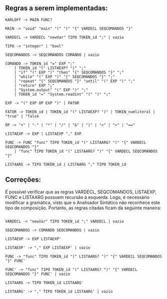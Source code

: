 ## Regras a serem implementadas:
```
KARLOFF -> MAIN FUNC?

MAIN -> "void" "main" "(" ")" "{" VARDECL SEQCOMANDOS "}"

VARDECL -> VARDECL "newVar" TIPO TOKEN_id ";" | vazio

TIPO -> "integer" | "bool"

SEQCOMANDOS -> SEQCOMANDOS COMANDO | vazio

COMANDO -> TOKEN_id "=" EXP ";" 
    | TOKEN_id "(" LISTAEXP? ")" ";"
    | "if" "(" EXP ")" "then" "{" SEQCOMANDOS "}" ";"
    | "while" "(" EXP ")" "{" SEQCOMANDOS "}" ";"
    | "repeat" "{" SEQCOMANDOS "}" "until" "(" EXP ")" ";"
    | "return" EXP ";" 
    | "System.output" "(" EXP ")" ";"
    | TOKEN_id "=" "System.readint" "(" ")" ";"

EXP -> "(" EXP OP EXP ")" | FATOR

FATOR -> TOKEN_id | TOKEN_id "(" LISTAEXP? ")" | TOKEN_numliteral | "true" | "false

OP -> "+" | "-" | "*" | "/" | "&" | "|" | "<" | ">" | "=="

LISTAEXP -> EXP | LISTAEXP "," EXP

FUNC -> FUNC "func" TIPO TOKEN_id "(" LISTAARG? ")" "{" VARDECL SEQCOMANDOS "}"
    | "func" TIPO TOKEN_id "(" LISTAARG? ")" "{" VARDECL SEQCOMANDOS "}"

LISTAARG -> TIPO TOKEN_id | LISTAARG "," TIPO TOKEN_id
```

## Correções:

É possível verificar que as regras VARDECL, SEQCOMANDOS, LISTAEXP, FUNC e LISTAARG possuem recursão à esquerda. Logo, é necessário modificar a gramática, visto que o Analisador Sintático não reconhece este tipo de composição. Portanto, as regras citadas ficam da seguinte maneira:

```

VARDECL -> "newVar" TIPO TOKEN_id ";" VARDECL | vazio

SEQCOMANDOS -> COMANDO SEQCOMANDOS | vazio

LISTAEXP -> EXP LISTAEXP' 

LISTAEXP' -> "," EXP LISTAEXP' | vazio

FUNC -> "func" TIPO TOKEN_id "(" LISTAARG? ")" "{" VARDECL SEQCOMANDOS "}" FUNC'

FUNC' -> "func" TIPO TOKEN_id "(" LISTAARG? ")" "{" VARDECL SEQCOMANDOS "}" FUNC' | vazio

LISTAARG -> TIPO TOKEN_id LISTAARG'

LISTAARG' -> "," TIPO TOKEN_id LISTAARG' | vazio

```